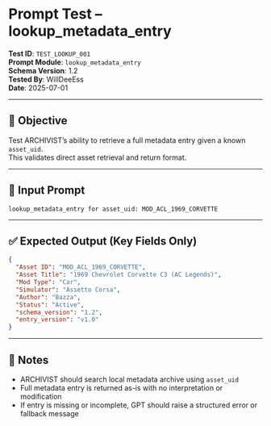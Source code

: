 # Prompt Test – lookup_metadata_entry

**Test ID**: `TEST_LOOKUP_001`  
**Prompt Module**: `lookup_metadata_entry`  
**Schema Version**: 1.2  
**Tested By**: WillDeeEss  
**Date**: 2025-07-01  

---

## 🎯 Objective

Test ARCHIVIST’s ability to retrieve a full metadata entry given a known `asset_uid`.  
This validates direct asset retrieval and return format.

---

## 📝 Input Prompt

```
lookup_metadata_entry for asset_uid: MOD_ACL_1969_CORVETTE
```

---

## ✅ Expected Output (Key Fields Only)

```json
{
  "Asset ID": "MOD_ACL_1969_CORVETTE",
  "Asset Title": "1969 Chevrolet Corvette C3 (AC Legends)",
  "Mod Type": "Car",
  "Simulator": "Assetto Corsa",
  "Author": "Bazza",
  "Status": "Active",
  "schema_version": "1.2",
  "entry_version": "v1.0"
}
```

---

## 📌 Notes

- ARCHIVIST should search local metadata archive using `asset_uid`
- Full metadata entry is returned as-is with no interpretation or modification
- If entry is missing or incomplete, GPT should raise a structured error or fallback message


